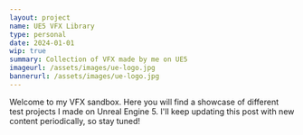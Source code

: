 ```yaml
---
layout: project
name: UE5 VFX Library
type: personal
date: 2024-01-01
wip: true
summary: Collection of VFX made by me on UE5
imageurl: /assets/images/ue-logo.jpg
bannerurl: /assets/images/ue-logo.jpg
---
```


Welcome to my VFX sandbox. Here you will find a showcase of different test projects I made on Unreal Engine 5. I'll keep updating this post with new content periodically, so stay tuned!
